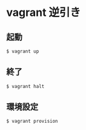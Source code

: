 # vagrant 逆引き

## 起動

```bash
$ vagrant up
```

## 終了

```bash
$ vagrant halt
```

## 環境設定

```bash
$ vagrant provision
```
